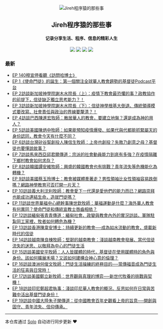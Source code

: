 <p align="center"><img alt="Jireh程序猿的那些事" src="https://img.hacpai.com/avatar/1532946657098_1532946825204.jpeg"></p><h2 align="center">
Jireh程序猿的那些事
</h2>

<h4 align="center">记录分享生活、程序、信息的精彩人生</h4>
<p align="center"><a title="Jireh程序猿的那些事" target="_blank" href="https://github.com/Jireh012/solo-blog"><img src="https://img.shields.io/github/last-commit/Jireh012/solo-blog.svg?style=flat-square&color=FF9900"></a>
<a title="GitHub repo size in bytes" target="_blank" href="https://github.com/Jireh012/solo-blog"><img src="https://img.shields.io/github/repo-size/Jireh012/solo-blog.svg?style=flat-square"></a>
<a title="Solo Version" target="_blank" href="https://github.com/88250/solo/releases"><img src="https://img.shields.io/badge/solo-4.4.0-f1e05a.svg?style=flat-square&color=blueviolet"></a>
<a title="Hits" target="_blank" href="https://github.com/88250/hits"><img src="https://hits.b3log.org/Jireh012/solo-blog.svg"></a></p>

### 最新

* [EP 140穆宣停看聽《訪問哈博士》](https://jireh.xyz/articles/2023/12/08/1702016901796.html)
* [EP 1《使命門徒》的誕生：第一個關注全球華人教會趨勢的基督徒Podcast平台](https://jireh.xyz/articles/2023/12/06/1701864761811.html)
* [EP 2訪談新加坡神學院謝木水院長（上）：疫情下教會最恐懼的事？政教協作的前提下，信徒缺乏獨立思考能力？！](https://jireh.xyz/articles/2023/12/06/1701864755479.html)
* [EP 3訪談新加坡神學院謝木水院長（下）：信徒神學根基大倒退、傳統領導模式要改寫、社會責任與政治的界線要釐清？！](https://jireh.xyz/articles/2023/12/06/1701864750996.html)
* [EP 4訪談巴西陳進宏牧師：散居華人的教會，要建立地盤？還是成為神的用人？](https://jireh.xyz/articles/2023/12/06/1701864746187.html)
* [EP 5訪談美國陳炳中牧師：如果能預知疫情爆發、如果代與代都能抓緊屬天的身份認同，教會今天有什麼不同？](https://jireh.xyz/articles/2023/12/06/1701864741756.html)
* [EP 6訪談台灣矽谷幫創投人陳信生牧師：上帝也創投？失敗乃創意之母？基督徒也要懂說故事？](https://jireh.xyz/articles/2023/12/06/1701864736386.html)
* [EP 7訪談馬來西亞邱君爾傳道：宗派的社會動員能力到底有多強？在疫情隔離下鄉村教會如何求存？](https://jireh.xyz/articles/2023/12/06/1701864731006.html)
* [EP 8訪談韓國譚安維牧師：興盛的韓國教會也有挑戰？青年流失等危機能化為轉機？](https://jireh.xyz/articles/2023/12/06/1701864726192.html)
* [EP 9訪談美國蔡玉玲博士：教會被媒體牽著走？男性領袖比女性領袖容易跌倒嗎？網路神學教育可否打開一片天？](https://jireh.xyz/articles/2023/12/06/1701864721756.html)
* [EP 10訪談義大利沈利牧師：教會愛下一代還是愛他們的能力而已？網路崇拜也能成功連結生命，造就門徒嗎？](https://jireh.xyz/articles/2023/12/06/1701864716718.html)
* [EP 11訪談世界華福中心總幹事陳世欽牧師：華福運動是什麼？海外華人教會有何異同？使命門徒和傳統宣教士唇齒相依？](https://jireh.xyz/articles/2023/12/06/1701864711693.html)
* [EP 12訪談緬甸張青青傳道：緬甸社會、政變與教會內外的實況訪談。軍隊駐紮同工家裡，牧者如何轉危為機？](https://jireh.xyz/articles/2023/12/06/1701864707093.html)
* [EP 13訪談香港陳韋安博士：持續更新的教會──成為如水流動的教會，盛載新時代的信徒](https://jireh.xyz/articles/2023/12/06/1701864702054.html)
* [EP 14訪談越南陳良棟牧師：堅韌的越南教會：淺談越南教會發展、當代信徒流失的迷思、以敬拜為中心的門徒生活](https://jireh.xyz/articles/2023/12/06/1701864696801.html)
* [EP 15訪談美國安平牧師：人人皆媒體的時代，基督徒在使用媒體時的角色與身份。該如何擴展禾場？又該如何建構合神心意的倫理？](https://jireh.xyz/articles/2023/12/06/1701864650743.html)
* [EP 16訪談澳洲何俊文牧師：門徒生活操練的終極目的──當傳福音成為門徒生活的狂喜與日常時！](https://jireh.xyz/articles/2023/12/06/1701864646121.html)
* [EP 17訪談美國鄭立新牧師︰世界觀與真理的博弈──新世代牧養的挑戰與契機！](https://jireh.xyz/articles/2023/12/06/1701864641764.html)
* [EP 18訪談印尼鄭超君執事：淺談印尼華人教會的概況、反思如何在日常與苦難中活出基督門徒身份！](https://jireh.xyz/articles/2023/12/06/1701864637541.html)
* [EP 19訪談中國大陸朱子閑傳道：從中國教會百年史觀看上帝的旨意──開創與固守、青年流失、信仰傳承。](https://jireh.xyz/articles/2023/12/06/1701864633480.html)



---

本仓库通过 [Solo](https://github.com/88250/solo) 自动进行同步更新 ❤️ 